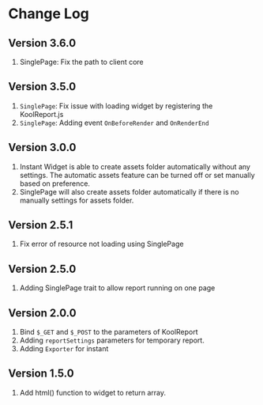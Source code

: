 # Change Log

## Version 3.6.0

1. SinglePage: Fix the path to client core

## Version 3.5.0

1. `SinglePage`: Fix issue with loading widget by registering the KoolReport.js
2. `SinglePage`: Adding event `OnBeforeRender` and `OnRenderEnd`

## Version 3.0.0

1. Instant Widget is able to create assets folder automatically without any settings. The automatic assets feature can be turned off or set manually based on preference.
2. SinglePage will also create assets folder automatically if there is no manually settings for assets folder.

## Version 2.5.1

1. Fix error of resource not loading using SinglePage 

## Version 2.5.0

1. Adding SinglePage trait to allow report running on one page

## Version 2.0.0

1. Bind `$_GET` and `$_POST` to the parameters of KoolReport
2. Adding `reportSettings` parameters for temporary report.
3. Adding `Exporter` for instant

## Version 1.5.0
1. Add html() function to widget to return array.